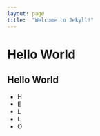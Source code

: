 ```yaml
---
layout: page
title:  "Welcome to Jekyll!"
---
```


# Hello World
## Hello World

* H
* E
* L
* L
* O